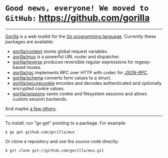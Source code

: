 # `Good news, everyone! We moved to GitHub:` https://github.com/gorilla #


---

[Gorilla](http://www.gorillatoolkit.org/) is a web toolkit for the [Go programming language](http://golang.org/).
Currently these packages are available:

  * [gorilla/context](http://www.gorillatoolkit.org/pkg/context) stores global request variables.
  * [gorilla/mux](http://www.gorillatoolkit.org/pkg/mux) is a powerful URL router and dispatcher.
  * [gorilla/reverse](http://www.gorillatoolkit.org/pkg/reverse) produces reversible regular expressions for regexp-based muxes.
  * [gorilla/rpc](http://www.gorillatoolkit.org/pkg/rpc) implements RPC over HTTP with codec for [JSON-RPC](http://www.gorillatoolkit.org/pkg/rpc/json).
  * [gorilla/schema](http://www.gorillatoolkit.org/pkg/schema) converts form values to a struct.
  * [gorilla/securecookie](http://www.gorillatoolkit.org/pkg/securecookie) encodes and decodes authenticated and optionally encrypted cookie values.
  * [gorilla/sessions](http://www.gorillatoolkit.org/pkg/sessions) saves cookie and filesystem sessions and allows custom session backends.

And maybe [a few others](http://www.gorillatoolkit.org/pkg/).


---

To install, run "go get" pointing to a package. For example:
```
$ go get github.com/gorilla/mux
```
Or clone a repository and use the source code directly:
```
$ git clone git://github.com/gorilla/mux.git
```
